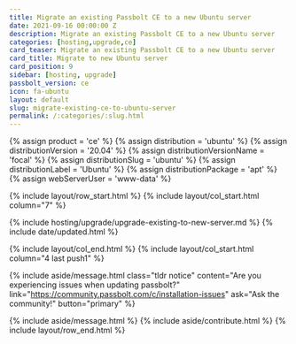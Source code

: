 ```yaml
---
title: Migrate an existing Passbolt CE to a new Ubuntu server 
date: 2021-09-16 00:00:00 Z
description: Migrate an existing Passbolt CE to a new Ubuntu server
categories: [hosting,upgrade,ce]
card_teaser: Migrate an existing Passbolt CE to a new Ubuntu server 
card_title: Migrate to new Ubuntu server
card_position: 9
sidebar: [hosting, upgrade]
passbolt_version: ce
icon: fa-ubuntu
layout: default
slug: migrate-existing-ce-to-ubuntu-server
permalink: /:categories/:slug.html
---
```


{% assign product = 'ce' %}
{% assign distribution = 'ubuntu' %}
{% assign distributionVersion = '20.04' %}
{% assign distributionVersionName = 'focal' %}
{% assign distributionSlug = 'ubuntu' %}
{% assign distributionLabel = 'Ubuntu' %}
{% assign distributionPackage = 'apt' %}
{% assign webServerUser = 'www-data' %}

{% include layout/row_start.html %}
{% include layout/col_start.html column="7" %}

{% include hosting/upgrade/upgrade-existing-to-new-server.md %}
{% include date/updated.html %}

{% include layout/col_end.html %}
{% include layout/col_start.html column="4 last push1" %}

{% include aside/message.html
    class="tldr notice"
    content="Are you experiencing issues when updating passbolt?"
    link="https://community.passbolt.com/c/installation-issues"
    ask="Ask the community!"
    button="primary"
%}

{% include aside/message.html %}
{% include aside/contribute.html %}
{% include layout/row_end.html %}
